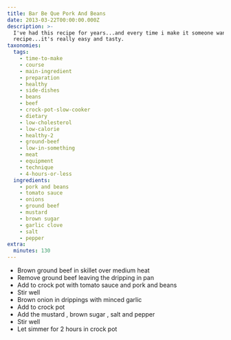```yaml
---
title: Bar Be Que Pork And Beans
date: 2013-03-22T00:00:00.000Z
description: >-
  I've had this recipe for years...and every time i make it someone wants the
  recipe...it's really easy and tasty.
taxonomies:
  tags:
    - time-to-make
    - course
    - main-ingredient
    - preparation
    - healthy
    - side-dishes
    - beans
    - beef
    - crock-pot-slow-cooker
    - dietary
    - low-cholesterol
    - low-calorie
    - healthy-2
    - ground-beef
    - low-in-something
    - meat
    - equipment
    - technique
    - 4-hours-or-less
  ingredients:
    - pork and beans
    - tomato sauce
    - onions
    - ground beef
    - mustard
    - brown sugar
    - garlic clove
    - salt
    - pepper
extra:
  minutes: 130
---
```

 - Brown ground beef in skillet over medium heat
 - Remove ground beef leaving the dripping in pan
 - Add to crock pot with tomato sauce and pork and beans
 - Stir well
 - Brown onion in drippings with minced garlic
 - Add to crock pot
 - Add the mustard , brown sugar , salt and pepper
 - Stir well
 - Let simmer for 2 hours in crock pot
